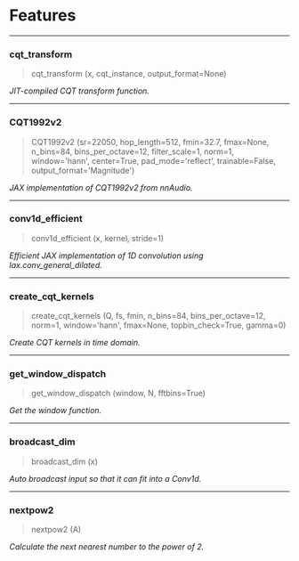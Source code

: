 # Features


<!-- WARNING: THIS FILE WAS AUTOGENERATED! DO NOT EDIT! -->

------------------------------------------------------------------------

### cqt_transform

>  cqt_transform (x, cqt_instance, output_format=None)

*JIT-compiled CQT transform function.*

------------------------------------------------------------------------

### CQT1992v2

>  CQT1992v2 (sr=22050, hop_length=512, fmin=32.7, fmax=None, n_bins=84,
>                 bins_per_octave=12, filter_scale=1, norm=1, window='hann',
>                 center=True, pad_mode='reflect', trainable=False,
>                 output_format='Magnitude')

*JAX implementation of CQT1992v2 from nnAudio.*

------------------------------------------------------------------------

### conv1d_efficient

>  conv1d_efficient (x, kernel, stride=1)

*Efficient JAX implementation of 1D convolution using
lax.conv_general_dilated.*

------------------------------------------------------------------------

### create_cqt_kernels

>  create_cqt_kernels (Q, fs, fmin, n_bins=84, bins_per_octave=12, norm=1,
>                          window='hann', fmax=None, topbin_check=True, gamma=0)

*Create CQT kernels in time domain.*

------------------------------------------------------------------------

### get_window_dispatch

>  get_window_dispatch (window, N, fftbins=True)

*Get the window function.*

------------------------------------------------------------------------

### broadcast_dim

>  broadcast_dim (x)

*Auto broadcast input so that it can fit into a Conv1d.*

------------------------------------------------------------------------

### nextpow2

>  nextpow2 (A)

*Calculate the next nearest number to the power of 2.*
